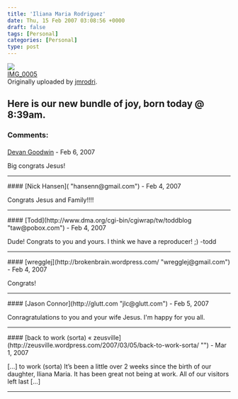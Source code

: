 ```yaml
---
title: 'Iliana Maria Rodriguez'
date: Thu, 15 Feb 2007 03:08:56 +0000
draft: false
tags: [Personal]
categories: [Personal]
type: post
---
```


[![](http://farm1.static.flickr.com/178/390755508_85260fb0fe_m.jpg)](http://www.flickr.com/photos/jmrodri/390755508/ "photo sharing")  
[IMG\_0005](http://www.flickr.com/photos/jmrodri/390755508/)  
Originally uploaded by [jmrodri](http://www.flickr.com/people/jmrodri/).

Here is our new bundle of joy, born today @ 8:39am.
---
### Comments:
#### 
[Devan Goodwin](http://dgoodwin.dangerouslyinc.com "dgoodwin@dangerouslyinc.com") - <time datetime="2007-02-17 08:34:57">Feb 6, 2007</time>

Big congrats Jesus!
<hr />
#### 
[Nick Hansen]( "hansenn@gmail.com") - <time datetime="2007-02-15 17:11:39">Feb 4, 2007</time>

Congrats Jesus and Family!!!!
<hr />
#### 
[Todd](http://www.dma.org/cgi-bin/cgiwrap/tw/toddblog "taw@pobox.com") - <time datetime="2007-02-15 21:05:34">Feb 4, 2007</time>

Dude! Congrats to you and yours. I think we have a reproducer! ;) -todd
<hr />
#### 
[wregglej](http://brokenbrain.wordpress.com/ "wregglej@gmail.com") - <time datetime="2007-02-15 23:35:58">Feb 4, 2007</time>

Congrats!
<hr />
#### 
[Jason Connor](http://glutt.com "jlc@glutt.com") - <time datetime="2007-02-16 01:49:18">Feb 5, 2007</time>

Conragratulations to you and your wife Jesus. I'm happy for you all.
<hr />
#### 
[back to work (sorta) &laquo; zeusville](http://zeusville.wordpress.com/2007/03/05/back-to-work-sorta/ "") - <time datetime="2007-03-05 10:16:51">Mar 1, 2007</time>

\[...\] to work (sorta) It’s been a little over 2 weeks since the birth of our daughter, Iliana Maria. It has been great not being at work. All of our visitors left last \[...\]
<hr />
